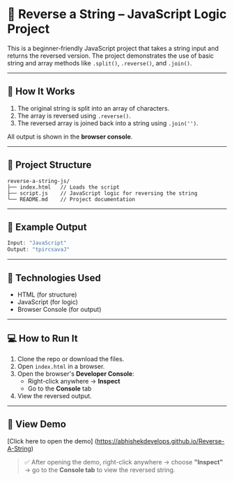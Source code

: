 # 🔄 Reverse a String – JavaScript Logic Project

This is a beginner-friendly JavaScript project that takes a string input and returns the reversed version. The project demonstrates the use of basic string and array methods like `.split()`, `.reverse()`, and `.join()`.

---

## 🚀 How It Works

1. The original string is split into an array of characters.
2. The array is reversed using `.reverse()`.
3. The reversed array is joined back into a string using `.join('')`.

All output is shown in the **browser console**.

---

## 📂 Project Structure

```
reverse-a-string-js/
├── index.html   // Loads the script
├── script.js    // JavaScript logic for reversing the string
└── README.md    // Project documentation
```

---

## 🧪 Example Output

```javascript
Input: "JavaScript"
Output: "tpircsavaJ"
```

---

## 🧰 Technologies Used

- HTML (for structure)
- JavaScript (for logic)
- Browser Console (for output)

---

## 💻 How to Run It

1. Clone the repo or download the files.
2. Open `index.html` in a browser.
3. Open the browser's **Developer Console**:
   - Right-click anywhere → **Inspect**
   - Go to the **Console** tab
4. View the reversed output.

---

## 🔗 View Demo

[Click here to open the demo]  (https://abhishekdevelops.github.io/Reverse-A-String)

> ✅ After opening the demo, right-click anywhere → choose **"Inspect"** → go to the **Console tab** to view the reversed string.
